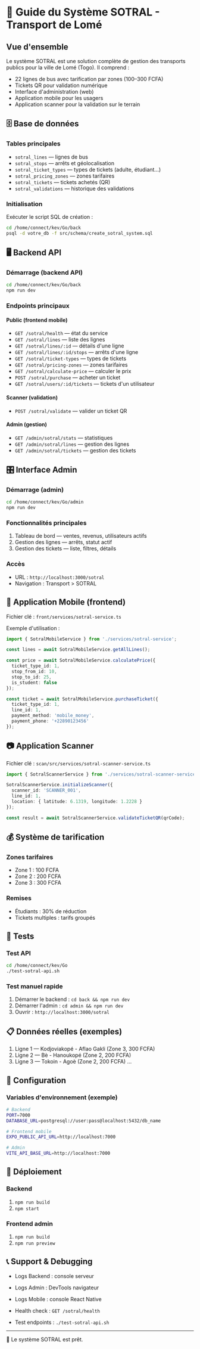 # 🚌 Guide du Système SOTRAL - Transport de Lomé

## Vue d'ensemble

Le système SOTRAL est une solution complète de gestion des transports publics pour la ville de Lomé (Togo). Il comprend :

- 22 lignes de bus avec tarification par zones (100–300 FCFA)
- Tickets QR pour validation numérique
- Interface d'administration (web)
- Application mobile pour les usagers
- Application scanner pour la validation sur le terrain

## 🗄️ Base de données

### Tables principales

- `sotral_lines` — lignes de bus
- `sotral_stops` — arrêts et géolocalisation
- `sotral_ticket_types` — types de tickets (adulte, étudiant...)
- `sotral_pricing_zones` — zones tarifaires
- `sotral_tickets` — tickets achetés (QR)
- `sotral_validations` — historique des validations

### Initialisation

Exécuter le script SQL de création :

```bash
cd /home/connect/kev/Go/back
psql -d votre_db -f src/schema/create_sotral_system.sql
```

## 🖥️ Backend API

### Démarrage (backend API)

```bash
cd /home/connect/kev/Go/back
npm run dev
```

### Endpoints principaux

#### Public (frontend mobile)

- `GET /sotral/health` — état du service
- `GET /sotral/lines` — liste des lignes
- `GET /sotral/lines/:id` — détails d'une ligne
- `GET /sotral/lines/:id/stops` — arrêts d'une ligne
- `GET /sotral/ticket-types` — types de tickets
- `GET /sotral/pricing-zones` — zones tarifaires
- `GET /sotral/calculate-price` — calculer le prix
- `POST /sotral/purchase` — acheter un ticket
- `GET /sotral/users/:id/tickets` — tickets d'un utilisateur

#### Scanner (validation)

- `POST /sotral/validate` — valider un ticket QR

#### Admin (gestion)

- `GET /admin/sotral/stats` — statistiques
- `GET /admin/sotral/lines` — gestion des lignes
- `GET /admin/sotral/tickets` — gestion des tickets

## 🎛️ Interface Admin

### Démarrage (admin)

```bash
cd /home/connect/kev/Go/admin
npm run dev
```

### Fonctionnalités principales

1. Tableau de bord — ventes, revenus, utilisateurs actifs
2. Gestion des lignes — arrêts, statut actif
3. Gestion des tickets — liste, filtres, détails

### Accès

- URL : `http://localhost:3000/sotral`
- Navigation : Transport > SOTRAL

## 📱 Application Mobile (frontend)

Fichier clé : `front/services/sotral-service.ts`

Exemple d'utilisation :

```typescript
import { SotralMobileService } from './services/sotral-service';

const lines = await SotralMobileService.getAllLines();

const price = await SotralMobileService.calculatePrice({
  ticket_type_id: 1,
  stop_from_id: 10,
  stop_to_id: 25,
  is_student: false
});

const ticket = await SotralMobileService.purchaseTicket({
  ticket_type_id: 1,
  line_id: 1,
  payment_method: 'mobile_money',
  payment_phone: '+22890123456'
});
```

## 📷 Application Scanner

Fichier clé : `scan/src/services/sotral-scanner-service.ts`

```typescript
import { SotralScannerService } from './services/sotral-scanner-service';

SotralScannerService.initializeScanner({
  scanner_id: 'SCANNER_001',
  line_id: 1,
  location: { latitude: 6.1319, longitude: 1.2228 }
});

const result = await SotralScannerService.validateTicketQR(qrCode);
```

## 💰 Système de tarification

### Zones tarifaires

- Zone 1 : 100 FCFA
- Zone 2 : 200 FCFA
- Zone 3 : 300 FCFA

### Remises

- Étudiants : 30% de réduction
- Tickets multiples : tarifs groupés

## 🧪 Tests

### Test API

```bash
cd /home/connect/kev/Go
./test-sotral-api.sh
```

### Test manuel rapide

1. Démarrer le backend : `cd back && npm run dev`
2. Démarrer l'admin : `cd admin && npm run dev`
3. Ouvrir : `http://localhost:3000/sotral`

## 📋 Données réelles (exemples)

1. Ligne 1 — Kodjoviakopé - Aflao Gakli (Zone 3, 300 FCFA)
2. Ligne 2 — Bè - Hanoukopé (Zone 2, 200 FCFA)
3. Ligne 3 — Tokoin - Agoè (Zone 2, 200 FCFA)
...

## 🔧 Configuration

### Variables d'environnement (exemple)

```bash
# Backend
PORT=7000
DATABASE_URL=postgresql://user:pass@localhost:5432/db_name

# Frontend mobile
EXPO_PUBLIC_API_URL=http://localhost:7000

# Admin
VITE_API_BASE_URL=http://localhost:7000
```

## 🚀 Déploiement

### Backend

1. `npm run build`
2. `npm start`

### Frontend admin

1. `npm run build`
2. `npm run preview`

## 📞 Support & Debugging

- Logs Backend : console serveur
- Logs Admin : DevTools navigateur
- Logs Mobile : console React Native

- Health check : `GET /sotral/health`
- Test endpoints : `./test-sotral-api.sh`

---

🎯 Le système SOTRAL est prêt.
